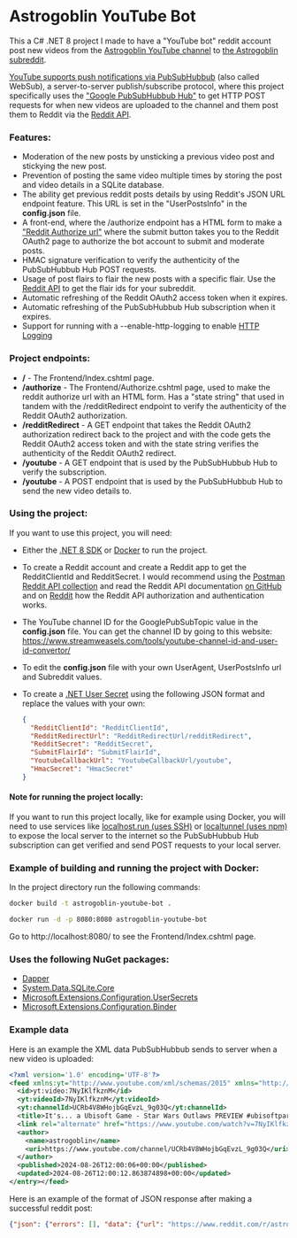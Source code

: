 ﻿# Astrogoblin YouTube Bot
This a C# .NET 8 project I made to have a "YouTube bot" reddit account post new videos from the [Astrogoblin YouTube channel](https://www.youtube.com/@astrogoblinplays) to [the Astrogoblin subreddit](https://reddit.com/r/astrogoblin/).

[YouTube supports push notifications via PubSubHubbub](https://developers.google.com/youtube/v3/guides/push_notifications) (also called WebSub), a server-to-server publish/subscribe protocol, where this project specifically uses the ["Google PubSubHubbub Hub"](https://pubsubhubbub.appspot.com/) to get HTTP POST requests for when new videos are uploaded to the channel and them post them to Reddit via the [Reddit API](https://www.reddit.com/dev/api/).

### Features:
- Moderation of the new posts by unsticking a previous video post and stickying the new post.
- Prevention of posting the same video multiple times by storing the post and video details in a SQLite database.
- The ability get previous reddit posts details by using Reddit's JSON URL endpoint feature. This URL is set in the "UserPostsInfo" in the **config.json** file.
- A front-end, where the /authorize endpoint has a HTML form to make a ["Reddit Authorize url"](https://github.com/reddit-archive/reddit/wiki/OAuth2#authorization) where the submit button takes you to the Reddit OAuth2 page to authorize the bot account to submit and moderate posts.
- HMAC signature verification to verify the authenticity of the PubSubHubbub Hub POST requests.
- Usage of post flairs to flair the new posts with a specific flair. Use the [Reddit API](https://old.reddit.com/dev/api/oauth#GET_api_link_flair_v2) to get the flair ids for your subreddit.
- Automatic refreshing of the Reddit OAuth2 access token when it expires.
- Automatic refreshing of the PubSubHubbub Hub subscription when it expires.
- Support for running with a --enable-http-logging to enable [HTTP Logging](https://learn.microsoft.com/en-us/dotnet/api/microsoft.aspnetcore.builder.httploggingbuilderextensions.usehttplogging?view=aspnetcore-9.0&viewFallbackFrom=net-8.0)

### Project endpoints:
- **/** - The Frontend/Index.cshtml page.
- **/authorize** - The Frontend/Authorize.cshtml page, used to make the reddit authorize url with an HTML form. Has a "state string" that used in tandem with the /redditRedirect endpoint to verify the authenticity of the Reddit OAuth2 authorization.
- **/redditRedirect** - A GET endpoint that takes the Reddit OAuth2 authorization redirect back to the project and with the code gets the Reddit OAuth2 access token and with the state string verifies the authenticity of the Reddit OAuth2 redirect.
- **/youtube** - A GET endpoint that is used by the PubSubHubbub Hub to verify the subscription.
- **/youtube** - A POST endpoint that is used by the PubSubHubbub Hub to send the new video details to.

### Using the project:
If you want to use this project, you will need:
- Either the [.NET 8 SDK](https://dotnet.microsoft.com/download/dotnet/8.0) or [Docker](https://www.docker.com/products/docker-desktop/) to run the project.
- To create a Reddit account and create a Reddit app to get the RedditClientId and RedditSecret. I would recommend using the [Postman Reddit API collection](https://www.postman.com/lovingmydemons/workspace/reddit-api/collection/30347094-3ab37a1f-dd25-4f23-92a4-9142dfd77ffa?action=share&creator=32597187) and read the Reddit API documentation [on GitHub](https://github.com/reddit-archive/reddit/wiki/OAuth2) and on [Reddit](https://www.reddit.com/dev/api/oauth) how the Reddit API authorization and authentication works.
- The YouTube channel ID for the GooglePubSubTopic value in the **config.json** file. You can get the channel ID by going to this website: https://www.streamweasels.com/tools/youtube-channel-id-and-user-id-convertor/
- To edit the **config.json** file with your own UserAgent, UserPostsInfo url and Subreddit values.
- To create a [.NET User Secret](https://learn.microsoft.com/en-us/aspnet/core/security/app-secrets?view=aspnetcore-9.0&tabs=windows#enable-secret-storage) using the following JSON format and replace the values with your own:

    ```json
    {
      "RedditClientId": "RedditClientId",
      "RedditRedirectUrl": "RedditRedirectUrl/redditRedirect",
      "RedditSecret": "RedditSecret",
      "SubmitFlairId": "SubmitFlairId",
      "YoutubeCallbackUrl": "YoutubeCallbackUrl/youtube",
      "HmacSecret": "HmacSecret"
    }
    ```

#### Note for running the project locally:
If you want to run this project locally, like for example using Docker, you will need to use services like [localhost.run (uses SSH)](https://localhost.run/) or [localtunnel (uses npm)](https://theboroer.github.io/localtunnel-www/) to expose the local server to the internet so the PubSubHubbub Hub subscription can get verified and send POST requests to your local server.

### Example of building and running the project with Docker:
In the project directory run the following commands:
```bash
docker build -t astrogoblin-youtube-bot .
```

```bash
docker run -d -p 8080:8080 astrogoblin-youtube-bot
```
Go to http://localhost:8080/ to see the Frontend/Index.cshtml page.

### Uses the following NuGet packages:
- [Dapper](https://www.nuget.org/packages/Dapper/)
- [System.Data.SQLite.Core](https://www.nuget.org/packages/System.Data.SQLite.Core/)
- [Microsoft.Extensions.Configuration.UserSecrets](https://www.nuget.org/packages/Microsoft.Extensions.Configuration.UserSecrets/)
- [Microsoft.Extensions.Configuration.Binder](https://www.nuget.org/packages/Microsoft.Extensions.Configuration.Binder/)

### Example data

Here is an example the XML data PubSubHubbub sends to server when a new video is uploaded:
```xml
<?xml version='1.0' encoding='UTF-8'?>
<feed xmlns:yt="http://www.youtube.com/xml/schemas/2015" xmlns="http://www.w3.org/2005/Atom"><link rel="hub" href="https://pubsubhubbub.appspot.com"/><link rel="self" href="https://www.youtube.com/xml/feeds/videos.xml?channel_id=UCRb4V8WHojbGqEvzL_9g03Q"/><title>YouTube video feed</title><updated>2024-08-26T12:00:12.863874898+00:00</updated><entry>
  <id>yt:video:7NyIKlfkznM</id>
  <yt:videoId>7NyIKlfkznM</yt:videoId>
  <yt:channelId>UCRb4V8WHojbGqEvzL_9g03Q</yt:channelId>
  <title>It's... a Ubisoft Game - Star Wars Outlaws PREVIEW #ubisoftpartner #ad</title>
  <link rel="alternate" href="https://www.youtube.com/watch?v=7NyIKlfkznM"/>
  <author>
    <name>astrogoblin</name>
    <uri>https://www.youtube.com/channel/UCRb4V8WHojbGqEvzL_9g03Q</uri>
  </author>
  <published>2024-08-26T12:00:06+00:00</published>
  <updated>2024-08-26T12:00:12.863874898+00:00</updated>
</entry></feed>
```

Here is an example of the format of JSON response after making a successful reddit post:
```json
{"json": {"errors": [], "data": {"url": "https://www.reddit.com/r/astrogoblin/comments/1f50b8d/this_is_a_dumb_game_for_babies/", "drafts_count": 0, "id": "1f50b8d", "name": "t3_1f50b8d"}}}
```
